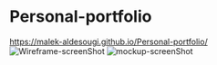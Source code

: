 # Personal-portfolio
 https://malek-aldesougi.github.io/Personal-portfolio/ 
 ![Wireframe-screenShot](https://user-images.githubusercontent.com/108900593/181973302-6ea019ad-9763-44dc-bfab-d0c806b6ceb8.png)
![mockup-screenShot](https://user-images.githubusercontent.com/108900593/181973422-5dbd1a2d-e917-41b8-b765-682133f9c3be.png)
